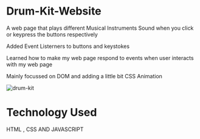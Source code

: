 # Drum-Kit-Website
A web page that plays different Musical Instruments Sound when you click or keypress the buttons respectively

Added Event Listerners to buttons and keystokes

Learned how to make my web page respond to events when user interacts with my web page

Mainly focussed on DOM and adding a little bit CSS Animation 


![drum-kit](https://user-images.githubusercontent.com/113206436/191961088-b95a5a51-1c7c-4ab7-b72a-1f3d52c482ee.png)


# Technology Used

HTML , CSS AND JAVASCRIPT

